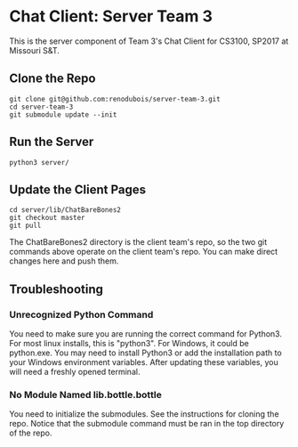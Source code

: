 # Chat Client: Server Team 3 #

This is the server component of Team 3's Chat Client for CS3100, SP2017 at Missouri S&T.

## Clone the Repo ##
```
git clone git@github.com:renodubois/server-team-3.git
cd server-team-3
git submodule update --init
```

## Run the Server ##
```
python3 server/
```

## Update the Client Pages ##
```
cd server/lib/ChatBareBones2
git checkout master
git pull
```

The ChatBareBones2 directory is the client team's repo, so the two git commands above operate on the client team's repo. You can make direct changes here and push them.

## Troubleshooting ##

### Unrecognized Python Command ###
You need to make sure you are running the correct command for Python3. For most linux installs, this is "python3". For Windows, it could be python.exe. You may need to install Python3 or add the installation path to your Windows environment variables. After updating these variables, you will need a freshly opened terminal.

### No Module Named lib.bottle.bottle ###
You need to initialize the submodules. See the instructions for cloning the repo. Notice that the submodule command must be ran in the top directory of the repo.
